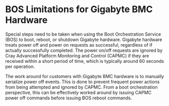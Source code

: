 # BOS Limitations for Gigabyte BMC Hardware

Special steps need to be taken when using the Boot Orchestration Service \(BOS\) to boot, reboot, or shutdown Gigabyte hardware.
Gigabyte hardware treats power off and power on requests as successful, regardless of if actually successfully completed.
The power on/off requests are ignored by Cray Advanced Platform Monitoring and Control \(CAPMC\) if they are received within a short period of time, which is typically around 60 seconds per operation.

The work around for customers with Gigabyte BMC hardware is to manually serialize power off events. This is done to prevent frequent power actions from being attempted and ignored by CAPMC.
From a boot orchestration perspective, this can be effectively worked around by issuing CAPMC power off commands before issuing BOS reboot commands.
